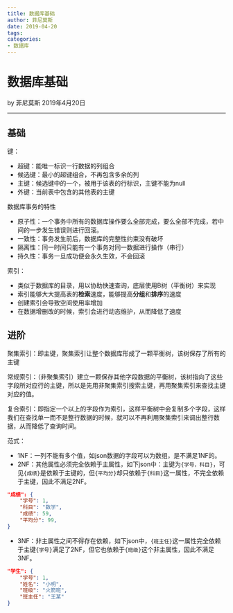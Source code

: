 ```yaml
---
title: 数据库基础
author: 菲尼莫斯
date: 2019-04-20
tags:
categories:
- 数据库
---
```


# 数据库基础

by 菲尼莫斯 2019年4月20日

---

## 基础

键：
* 超键：能唯一标识一行数据的列组合
* 候选键：最小的超键组合，不再包含多余的列
* 主键：候选键中的一个，被用于该表的行标识，主键不能为null
* 外键：当前表中包含的其他表的主键

数据库事务的特性
* 原子性：一个事务中所有的数据库操作要么全部完成，要么全部不完成，若中间的一步发生错误则进行回滚。
* 一致性：事务发生前后，数据库的完整性约束没有破坏
* 隔离性：同一时间只能有一个事务对同一数据进行操作（串行）
* 持久性：事务一旦成功便会永久生效，不会回滚

索引：
* 类似于数据库的目录，用以协助快速查询，底层使用B树（平衡树）来实现
* 索引能够大大提高表的**检索**速度，能够提高**分组**和**排序**的速度
* 创建索引会导致空间使用率增加
* 在数据增删改的时候，索引会进行动态维护，从而降低了速度

## 进阶

聚集索引：即主键，聚集索引让整个数据库形成了一颗平衡树，该树保存了所有的主键

常规索引：（非聚集索引）建立一颗保存其他字段数据的平衡树，该树指向了这些字段所对应行的主键，所以是先用非聚集索引搜索主键，再用聚集索引来查找主键对应的值。

复合索引：即指定一个以上的字段作为索引，这样平衡树中会复制多个字段，这样我们在查找单一而不是整行数据的时候，就可以不再利用聚集索引来调出整行数据，从而降低了查询时间。

范式：
* 1NF：一列不能有多个值，如json数据的字段可以为数组，是不满足1NF的。
* 2NF：其他属性必须完全依赖于主属性，如下json中：主键为`{学号，科目}`，可见`{成绩}`是依赖于主键的，但`{平均分}`却只依赖于`{科目}`这一属性，不完全依赖于主键，因此不满足2NF。
```json
"成绩": {
    "学号": 1,
    "科目": "数学",
    "成绩": 59,
    "平均分": 99,
}
```
* 3NF：非主属性之间不得存在依赖，如下json中，`{班主任}`这一属性完全依赖于主键`{学号}`满足了2NF，但它也依赖于`{班级}`这个非主属性，因此不满足3NF。
```json
"学生": {
    "学号": 1,
    "姓名": "小明",
    "班级": "火箭班",
    "班主任": "王某"
}
```
